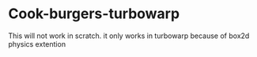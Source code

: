 # Cook-burgers-turbowarp

This will not work in scratch. it only works in turbowarp because of box2d physics extention
